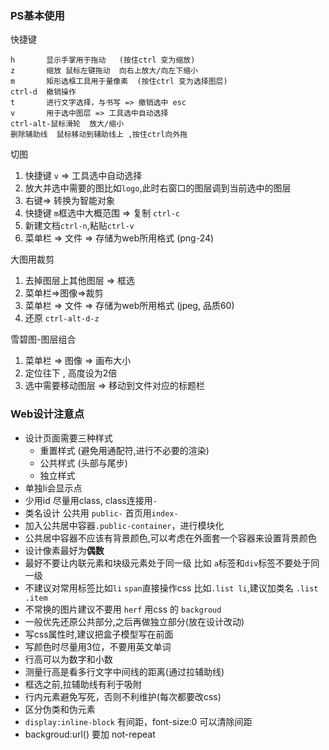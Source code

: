 ### PS基本使用

快捷键

    h       显示手掌用于拖动   (按住ctrl 变为缩放)
    z       缩放 鼠标左键拖动  向右上放大/向左下缩小
    m       矩形选框工具用于量像素  (按住ctrl 变为选择图层)
    ctrl-d  撤销操作
    t       进行文字选择，与书写 => 撤销选中 esc
    v       用于选中图层 => 工具选中自动选择
    ctrl-alt-鼠标滑轮  放大/缩小
    删除辅助线  鼠标移动到辅助线上 ,按住ctrl向外拖

切图

1. 快捷键 `v` => 工具选中自动选择
2. 放大并选中需要的图比如`logo`,此时右窗口的图层调到当前选中的图层
3. 右键=> 转换为智能对象
4. 快捷键 `m`框选中大概范围 => 复制 `ctrl-c`
5. 新建文档`ctrl-n`,粘贴`ctrl-v`
6. 菜单栏 => 文件 => 存储为web所用格式 (png-24)

大图用裁剪

1. 去掉图层上其他图层 => 框选
2. 菜单栏=>图像=>裁剪 
3. 菜单栏 => 文件 => 存储为web所用格式 (jpeg, 品质60)
4. 还原 `ctrl-alt-d-z`

雪碧图-图层组合

1. 菜单栏 => 图像 => 画布大小 
2. 定位往下 , 高度设为2倍
3. 选中需要移动图层 => 移动到文件对应的标题栏

### Web设计注意点

- 设计页面需要三种样式
    - 重置样式  (避免用通配符,进行不必要的渲染)
    - 公共样式  (头部与尾步)  
    - 独立样式
- 单独li会显示点
- 少用id 尽量用class, class连接用`-`
- 类名设计 公共用 `public-` 首页用`index-`
- 加入公共居中容器`.public-container`，进行模块化
- 公共居中容器不应该有背景颜色,可以考虑在外面套一个容器来设置背景颜色
- 设计像素最好为**偶数**
- 最好不要让内联元素和块级元素处于同一级
    比如 `a`标签和`div`标签不要处于同一级
- 不建议对常用标签比如`li` `span`直接操作css 比如`.list li`,建议加类名 `.list .item`
- 不常换的图片建议不要用 `herf`  用css 的 `backgroud`
- 一般优先还原公共部分,之后再做独立部分(放在设计改动)
- 写css属性时,建议把盒子模型写在前面
- 写颜色时尽量用3位，不要用英文单词
- 行高可以为数字和小数
- 测量行高是看多行文字中间线的距离(通过拉辅助线)
- 框选之前,拉辅助线有利于吸附
- 行内元素避免写死，否则不利维护(每次都要改css)
- 区分伪类和伪元素
- `display:inline-block` 有间距，font-size:0 可以清除间距
- backgroud:url() 要加 not-repeat